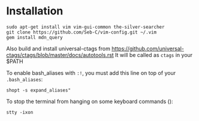 Installation
============

```
sudo apt-get install vim vim-gui-common the-silver-searcher
git clone https://github.com/Seb-C/vim-config.git ~/.vim
gem install mdn_query
```

Also build and install universal-ctags from https://github.com/universal-ctags/ctags/blob/master/docs/autotools.rst
It will be called as `ctags` in your $PATH

To enable bash_aliases with `:!`, you must add this line on top of your `.bash_aliases`: 

```
shopt -s expand_aliases"
```

To stop the terminal from hanging on some keyboard commands (<C-s>):
```
stty -ixon
```
